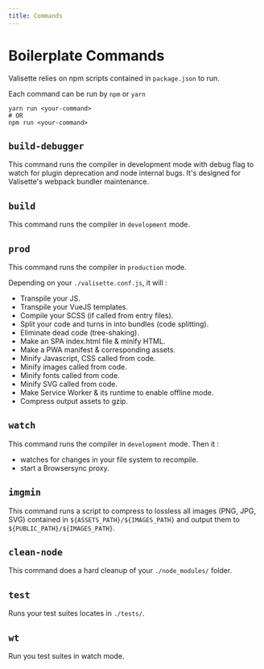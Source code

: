 ```yaml
---
title: Commands
---
```

# Boilerplate Commands

Valisette relies on npm scripts contained in ``package.json`` to run.

Each command can be run by ``npm`` or ``yarn``

```bash{2}
yarn run <your-command>
# OR
npm run <your-command>
```

## ``build-debugger``

This command runs the compiler in development mode with debug flag to watch for plugin deprecation and node internal bugs. It's designed for Valisette's webpack bundler maintenance.

## ``build``

This command runs the compiler in ``development`` mode.

## ``prod``

This command runs the compiler in ``production`` mode.

Depending on your ``./valisette.conf.js``, it will :
* Transpile your JS.
* Transpile your VueJS templates.
* Compile your SCSS (if called from entry files).
* Split your code and turns in into bundles (code splitting).
* Eliminate dead code (tree-shaking).
* Make an SPA index.html file & minify HTML.
* Make a PWA manifest & corresponding assets.
* Minify Javascript, CSS called from code.
* Minify images called from code.
* Minify fonts called from code.
* Minify SVG called from code.
* Make Service Worker & its runtime to enable offline mode.
* Compress output assets to gzip.

## ``watch``

This command runs the compiler in ``development`` mode. Then it :
* watches for changes in your file system to recompile.
* start a Browsersync proxy.

## ``imgmin``

This command runs a script to compress to lossless all images (PNG, JPG, SVG) contained in ``${ASSETS_PATH}/${IMAGES_PATH}`` and output them to ``${PUBLIC_PATH}/${IMAGES_PATH}``.

## ``clean-node``

This command does a hard cleanup of your ``./node_modules/`` folder.

## ``test``

Runs your test suites locates in ``./tests/``.

## ``wt``

Run you test suites in watch mode.
